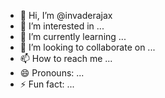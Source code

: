 - 👋 Hi, I’m @invaderajax
- 👀 I’m interested in ...
- 🌱 I’m currently learning ...
- 💞️ I’m looking to collaborate on ...
- 📫 How to reach me ...
- 😄 Pronouns: ...
- ⚡ Fun fact: ...

<!---
invaderajax/invaderajax is a ✨ special ✨ repository because its `README.md` (this file) appears on your GitHub profile.
You can click the Preview link to take a look at your changes.
--->
